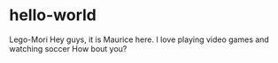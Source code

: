 # hello-world
Lego-Mori
Hey guys, it is Maurice here. I love playing video games and watching soccer
How bout you?
